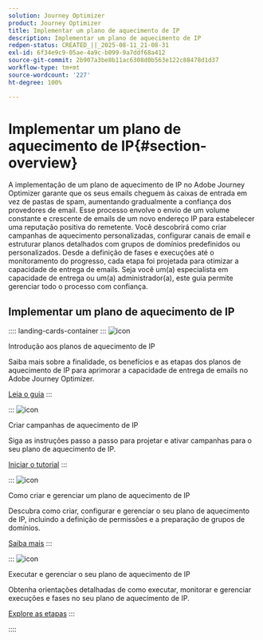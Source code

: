 ```yaml
---
solution: Journey Optimizer
product: Journey Optimizer
title: Implementar um plano de aquecimento de IP
description: Implementar um plano de aquecimento de IP
redpen-status: CREATED_||_2025-08-11_21-08-31
exl-id: 6f34e9c9-05ae-4a9c-b099-9a7ddf68a412
source-git-commit: 2b907a3be8b11ac6308d0b563e122c88478d1d37
workflow-type: tm+mt
source-wordcount: '227'
ht-degree: 100%

---
```


# Implementar um plano de aquecimento de IP{#section-overview}

A implementação de um plano de aquecimento de IP no Adobe Journey Optimizer garante que os seus emails cheguem às caixas de entrada em vez de pastas de spam, aumentando gradualmente a confiança dos provedores de email. Esse processo envolve o envio de um volume constante e crescente de emails de um novo endereço IP para estabelecer uma reputação positiva do remetente. Você descobrirá como criar campanhas de aquecimento personalizadas, configurar canais de email e estruturar planos detalhados com grupos de domínios predefinidos ou personalizados. Desde a definição de fases e execuções até o monitoramento do progresso, cada etapa foi projetada para otimizar a capacidade de entrega de emails. Seja você um(a) especialista em capacidade de entrega ou um(a) administrador(a), este guia permite gerenciar todo o processo com confiança.

## Implementar um plano de aquecimento de IP

:::: landing-cards-container
:::
![icon](https://cdn.experienceleague.adobe.com/icons/book.svg)

Introdução aos planos de aquecimento de IP

Saiba mais sobre a finalidade, os benefícios e as etapas dos planos de aquecimento de IP para aprimorar a capacidade de entrega de emails no Adobe Journey Optimizer.

[Leia o guia](../using/configuration/ip-warmup-gs.md)
:::

:::
![icon](https://cdn.experienceleague.adobe.com/icons/circle-play.svg?lang=pt-BR)

Criar campanhas de aquecimento de IP

Siga as instruções passo a passo para projetar e ativar campanhas para o seu plano de aquecimento de IP.

[Iniciar o tutorial](../using/configuration/ip-warmup-campaign.md)
:::

:::
![icon](https://cdn.experienceleague.adobe.com/icons/gear.svg?lang=pt-BR)

Como criar e gerenciar um plano de aquecimento de IP

Descubra como criar, configurar e gerenciar o seu plano de aquecimento de IP, incluindo a definição de permissões e a preparação de grupos de domínios.

[Saiba mais](../using/configuration/ip-warmup-plan.md)
:::

:::
![icon](https://cdn.experienceleague.adobe.com/icons/list-check.svg?lang=pt-BR)

Executar e gerenciar o seu plano de aquecimento de IP

Obtenha orientações detalhadas de como executar, monitorar e gerenciar execuções e fases no seu plano de aquecimento de IP.

[Explore as etapas](../using/configuration/ip-warmup-execution.md)
:::

::::
